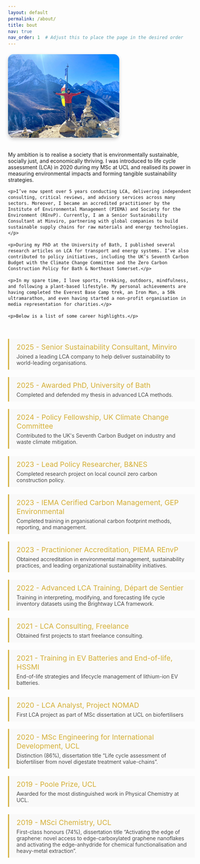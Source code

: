 ```yaml
---
layout: default
permalink: /about/
title: bout
nav: true
nav_order: 1  # Adjust this to place the page in the desired order
---
```


<div class="about-container">
  <div class="profile-photo">
    <img src="/assets/img/about_me.jpg" alt="Your Name" />
  </div>
  <div class="about-text">
    <p>My ambition is to realise a society that is environmentally sustainable, socially just, and economically thriving. I was introduced to life cycle assessment (LCA) in 2020 during my MSc at UCL and realised its power in measuring environmental impacts and forming tangible sustainability strategies.</p>

    <p>I’ve now spent over 5 years conducting LCA, delivering independent consulting, critical reviews, and advisory services across many sectors. Moreover, I became an accredited practitioner by the Institute of Environmental Management (PIEMA) and Society for the Environment (REnvP). Currently, I am a Senior Sustainability Consultant at Minviro, partnering with global companies to build sustainable supply chains for raw materials and energy technologies.</p>

    <p>During my PhD at the University of Bath, I published several research articles on LCA for transport and energy systems. I’ve also contributed to policy initiatives, including the UK’s Seventh Carbon Budget with the Climate Change Committee and the Zero Carbon Construction Policy for Bath & Northeast Somerset.</p>

    <p>In my spare time, I love sports, trekking, outdoors, mindfulness, and following a plant-based lifestyle. My personal achievements are having completed the Everest Base Camp trek, an Iron Man, a 50k ultramarathon, and even having started a non-profit organisation in media representation for charities.</p>

    <p>Below is a list of some career highlights.</p>
  </div>
</div>

<div class="timeline">
  <div class="milestone">
    <h3>2025 - Senior Sustainability Consultant, Minviro</h3>
    <p>Joined a leading LCA company to help deliver sustainability to world-leading organisations.</p>
  </div>
  <div class="milestone">
    <h3>2025 - Awarded PhD, University of Bath </h3>
    <p>Completed and defended my thesis in advanced LCA methods.</p>
  </div>
  <div class="milestone">
    <h3>2024 - Policy Fellowship, UK Climate Change Committee</h3>
    <p>Contributed to the UK's Seventh Carbon Budget on industry and waste climate mitigation.</p>
  </div>
  <div class="milestone">
    <h3>2023 - Lead Policy Researcher, B&NES </h3>
    <p>Completed research project on local council zero carbon construction policy.</p>
  </div>
  <div class="milestone">
    <h3>2023 - IEMA Cerified Carbon Management, GEP Environmental</h3>
    <p>Completed training in prganisational carbon footprint methods, reporting, and management.</p>
  </div>
  <div class="milestone">
    <h3>2023 - Practinioner Accreditation, PIEMA REnvP</h3>
    <p>Obtained accreditation in environmental management, sustainability practices, and leading organizational sustainability initiatives.</p>
  </div>
  <div class="milestone">
    <h3>2022 - Advanced LCA Training, Départ de Sentier</h3>
    <p>Training in interpreting, modifying, and forecasting life cycle inventory datasets using the Brightway LCA framework.</p>
  </div>
  <div class="milestone">
    <h3>2021 - LCA Consulting, Freelance</h3>
    <p>Obtained first projects to start freelance consulting.</p>
  </div>
  <div class="milestone">
    <h3>2021 - Training in EV Batteries and End-of-life, HSSMI</h3>
    <p>End-of-life strategies and lifecycle management of lithium-ion EV batteries.</p>
  </div>
    <div class="milestone">
    <h3>2020 - LCA Analyst, Project NOMAD</h3>
    <p>First LCA project as part of MSc dissertation at UCL on biofertilisers</p>
  </div>
    <div class="milestone">
    <h3>2020 - MSc Engineering for International Development, UCL</h3>
    <p>Distinction (86%), dissertation title “Life cycle assessment of biofertiliser from novel digestate treatment value-chains”.</p>
  </div>
    <div class="milestone">
    <h3>2019 - Poole Prize, UCL</h3>
    <p>Awarded for the most distinguished work in Physical Chemistry at UCL.</p>
  </div>
    <div class="milestone">
    <h3>2019 - MSci Chemistry, UCL</h3>
    <p>First-class honours (74%), dissertation title “Activating the edge of graphene: novel access to edge-carboxylated graphene nanoflakes and activating the edge-anhydride for chemical functionalisation and heavy-metal extraction”.</p>
  </div>
  
</div>

<style>
  /* Container layout */
  .about-container {
    display: flex;
    flex-wrap: wrap;
    align-items: flex-start;
    margin-top: 20px;
  }

  /* Profile photo styles */
  .profile-photo {
    flex: 0 0 auto;
    margin-right: 20px;
    margin-bottom: 20px;
    transition: transform 0.3s ease, box-shadow 0.3s ease;
  }

  .profile-photo img {
    max-width: 300px;
    height: auto;
    border-radius: 15px; /* Rounded corners */
    box-shadow: 0px 4px 10px rgba(0, 0, 0, 0.2); /* Subtle shadow */
    transition: transform 0.3s ease, box-shadow 0.3s ease; /* Smooth hover effects */
  }

  .profile-photo img:hover {
    transform: scale(1.05); /* Slight expansion */
    box-shadow: 0px 6px 15px rgba(0, 0, 0, 0.3); /* Stronger shadow on hover */
  }

  /* Text container styles */
  .about-text {
    flex: 1;
    min-width: 300px;
  }

  /* Timeline container */
  .timeline {
    margin-top: 40px;
    display: flex;
    flex-direction: column;
  }

  /* Milestone styles */
  .milestone {
    background-color: #f9f9f9;
    border-left: 3px solid #d4af37; /* Gold color for border */
    padding: 10px 20px;
    margin-bottom: 20px;
  }

  .milestone h3 {
    margin: 0;
    color: #d4af37; /* Gold color for headings */
    font-size: 1.2rem; /* Slightly smaller font size for the heading */
    font-weight: 400; /* Semi-bold for the heading */
  }

  .milestone p {
    margin: 5px 0 0;
    font-size: 0.9rem; /* Slightly smaller font size for the paragraph */
    font-weight: 300; /* Semi-bold for the paragraph */
  }
</style>
